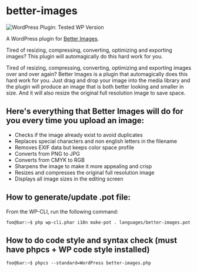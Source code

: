 # better-images

![WordPress Plugin: Tested WP Version](https://img.shields.io/wordpress/plugin/tested/better-images)

A WordPress plugin for [Better Images](https://wordpress.org/plugins/better-images/).

Tired of resizing, compressing, converting, optimizing and exporting images? This plugin will automagically do this hard work for you.

Tired of resizing, compressing, converting, optimizing and exporting images over and over again? Better Images is a plugin that automagically does this hard work for you. Just drag and drop your image into the media library and the plugin will produce an image that is both better looking and smaller in size. And it will also resize the original full resolution image to save space.

## Here\'s everything that Better Images will do for you every time you upload an image:

- Checks if the image already exist to avoid duplicates
- Replaces special characters and non english letters in the filename
- Removes EXIF data but keeps color space profile
- Converts from PNG to JPG
- Converts from CMYK to RGB
- Sharpens the image to make it more appealing and crisp
- Resizes and compresses the original full resolution image
- Displays all image sizes in the editing screen

## How to generate/update .pot file:

From the WP-CLI, run the following command:

```console
foo@bar:~$ php wp-cli.phar i18n make-pot . languages/better-images.pot
```

## How to do code style and syntax check (must have phpcs + WP code style installed)

```console
foo@bar:~$ phpcs --standard=WordPress better-images.php
```
